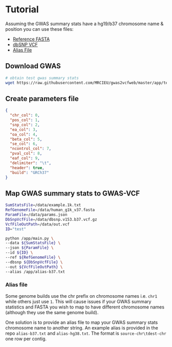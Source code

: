 # Tutorial

Assuming the GWAS summary stats have a hg19/b37 chromosome name & position you can use these files:

* [Reference FASTA](install.md#fasta)
* [dbSNP VCF](install.md#dbsnp)
* [Alias File](https://raw.githubusercontent.com/MRCIEU/gwas2vcf/master/alias-b37.txt)

## Download GWAS

```sh
# obtain test gwas summary stats
wget https://raw.githubusercontent.com/MRCIEU/gwas2vcfweb/master/app/tests/data/example.1k.txt
```

## Create parameters file

```json
{
  "chr_col": 0,
  "pos_col": 1,
  "snp_col": 2,
  "ea_col": 3,
  "oa_col": 4,
  "beta_col": 5,
  "se_col": 6,
  "ncontrol_col": 7,
  "pval_col": 8,
  "eaf_col": 9,
  "delimiter": "\t",
  "header": true,
  "build": "GRCh37"
}
```

## Map GWAS summary stats to GWAS-VCF

```sh
SumStatsFile=/data/example.1k.txt
RefGenomeFile=/data/human_g1k_v37.fasta
ParamFile=/data/params.json
DbSnpVcfFile=/data/dbsnp.v153.b37.vcf.gz
VcfFileOutPath=/data/out.vcf
ID="test"

python /app/main.py \
--data ${SumStatsFile} \
--json ${ParamFile} \
--id ${ID} \
--ref ${RefGenomeFile} \
--dbsnp ${DbSnpVcfFile} \
--out ${VcfFileOutPath} \
--alias /app/alias-b37.txt
```

### Alias file

Some genome builds use the chr prefix on chromosome names i.e. ```chr1``` while others just use ```1```. This will cause issues if your GWAS summary statistics and FASTA you wish to map to have different chromosome names (although they use the same genome build).

One solution is to provide an alias file to map your GWAS summary stats chromosome name to another string. An example alias is provided in the repo ```alias-b37.txt``` and ```alias-hg38.txt```. The format is ```source-chr\tdest-chr``` one row per contig.